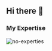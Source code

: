 ## Hi there 👋
<h3>My Expertise</h3>
<img src='https://skillicons.dev/icons?i=html,css,js,git,github,mongodb,mysql,ts,nextjs,nodejs,react,sass,bootstrap,webstorm,stackoverflow,postman,npm,gitlab&theme=light' alt='no-experties'/>
<!--
**Kobra-Eslami/Kobra-Eslami** is a ✨ _special_ ✨ repository because its `README.md` (this file) appears on your GitHub profile.

Here are some ideas to get you started:

- 🔭 I’m currently working on ...
- 🌱 I’m currently learning ...
- 👯 I’m looking to collaborate on ...
- 🤔 I’m looking for help with ...
- 💬 Ask me about ...
- 📫 How to reach me: ...
- 😄 Pronouns: ...
- ⚡ Fun fact: ...
-->

